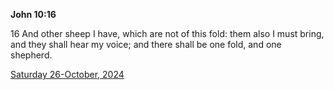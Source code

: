 **John 10:16**

16 And other sheep I have, which are not of this fold: them also I must bring, and they shall hear my voice; and there shall be one fold, and one shepherd.

[Saturday 26-October, 2024](https://getbible.net/kjv/John/10/16)
